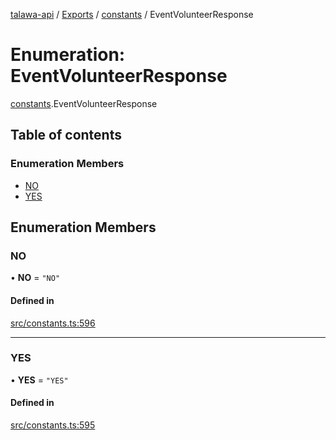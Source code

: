 [talawa-api](../README.md) / [Exports](../modules.md) / [constants](../modules/constants.md) / EventVolunteerResponse

# Enumeration: EventVolunteerResponse

[constants](../modules/constants.md).EventVolunteerResponse

## Table of contents

### Enumeration Members

- [NO](constants.EventVolunteerResponse.md#no)
- [YES](constants.EventVolunteerResponse.md#yes)

## Enumeration Members

### NO

• **NO** = ``"NO"``

#### Defined in

[src/constants.ts:596](https://github.com/PalisadoesFoundation/talawa-api/blob/a2b0847/src/constants.ts#L596)

___

### YES

• **YES** = ``"YES"``

#### Defined in

[src/constants.ts:595](https://github.com/PalisadoesFoundation/talawa-api/blob/a2b0847/src/constants.ts#L595)
